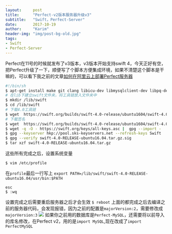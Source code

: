 ```yaml
---
layout:     post
title:      "Perfect-v2版本服务器升级v3"
subtitle:   "Swift，Perfect-Server"
date:       2017-10-19
author:     "Karim"
header-img: "img/post-bg-old.jpg"
tags:
- Swift
- Perfect-Server
---
```

Perfect在11号的时候就发布了v3版本，v3版本开始支持swift 4，今天正好有空，把Perfect升级了一下，顺便写了个脚本方便集成环境，如果不清楚这个脚本是干嘛的，可以看下我之前的文章[如何在阿里云上部署Perfect服务器
](http://www.jianshu.com/p/fc4971b72737)
```sh
#!/bin/sh
$ apt-get install make git clang libicu-dev libmysqlclient-dev libpq-dev sqlite3 libsqlite3-dev apache2-dev pkg-config libssl-dev libsasl2-dev libcurl4-openssl-dev uuid-dev wget
# 在lib下建立swift文件夹，将工具链放入文件夹中
$ mkdir /lib/swift
$ cd /lib/swift
# 下载4.0工具链
$ wget  https://swift.org/builds/swift-4.0-release/ubuntu1604/swift-4.0-RELEASE/swift-4.0-RELEASE-ubuntu16.04.tar.gz
# 下载签名
$ wget  https://swift.org/builds/swift-4.0-release/ubuntu1604/swift-4.0-RELEASE/swift-4.0-RELEASE-ubuntu16.04.tar.gz.sig
$ wget -q -O - https://swift.org/keys/all-keys.asc |  gpg --import -
$ gpg --keyserver hkp://pool.sks-keyservers.net --refresh-keys Swift
$ gpg --verify swift-4.0-RELEASE-ubuntu16.04.tar.gz.sig
$ tar xzf swift-4.0-RELEASE-ubuntu16.04.tar.gz
```
这些所有完成之后，设置系统变量
```
$ vim /etc/profile
```
在`profile`最后一行写上
`export PATH=/lib/swift/swift-4.0-RELEASE-ubuntu16.04/usr/bin:$PATH`
```
esc
$ :wq
```
设置完成之后需要重启服务器之后才会生效
`$ reboot`
上面的都完成之后去编译之前的服务器代码，会发现报错，因为之前的配置是`majorVersion:2`，需要修改成`majorVersion:3`
![](http://images.foolishtalk.org/4AFAF1D2-EB80-4CFB-9A46-B4439EE8A96B.png)
如果你之前用的数据库是`Perfect-MySQL`，还需要将以前导入的库名修改，在Perfect v2，用的是`import MySQL`,现在改成了`import PerfectMySQL`
